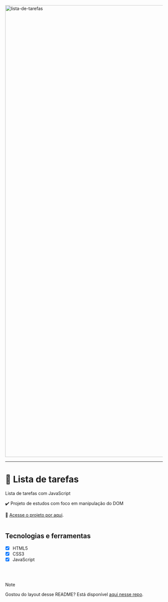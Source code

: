 <img width="1440" alt="lista-de-tarefas" src="https://github.com/brunacdp/lista-de-tarefas/assets/126818470/9f4530ec-f1e5-4fff-ba80-6cd7a3b514ae">
<hr>

# :memo: Lista de tarefas

Lista de tarefas com JavaScript

:heavy_check_mark: Projeto de estudos com foco em manipulação do DOM

  :link: [Acesse o projeto por aqui](https://brunacdp.github.io/lista-de-tarefas/).
  <br>
  <br>

## Tecnologias e ferramentas
- [X] HTML5
- [X] CSS3
- [X] JavaScript
<br>
<br>

> [!NOTE]
> Gostou do layout desse README? Está disponível [aqui nesse repo](https://github.com/brunacdp/readme_template).
